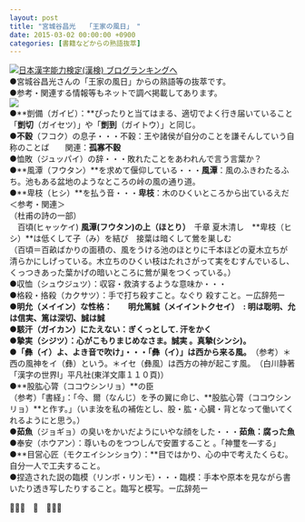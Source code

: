 ```yaml
---
layout: post
title: "宮城谷昌光　　「王家の風日」　"
date: 2015-03-02 00:00:00 +0900
categories: [書籍などからの熟語抜萃]
---
```


[![](/syuusyuu9701/assets/images/宮城谷昌光-「王家の風日」--br_c_3028_1.gif)](http://blog.with2.net/link.php?1659096:3028 "日本漢字能力検定(漢検) ブログランキングへ")[日本漢字能力検定(漢検) ブログランキングへ](http://blog.with2.net/link.php?1659096:3028)  
●宮城谷昌光さんの「王家の風日」からの熟語等の抜萃です。  
●参考・関連する情報等もネットで調べ掲載してあります。  
![](/syuusyuu9701/assets/images/宮城谷昌光-「王家の風日」--56ec7553d0452c60040846a5dc80cece.png)  
●**剴備（ガイビ）：**ぴったりと当てはまる、適切でよく行き届いていること　「**剴切**（ガイセツ）」や「**剴到**（ガイトウ）」と同じ。  
●**不穀**（フコク）の息子・・・不穀：王や諸侯が自分のことを謙そんしていう自称のことば　　関連：**孤寡不穀**  
●恤敗（ジュッパイ）の辞・・・敗れたことをあわれんで言う言葉か？  
●**風潭（フウタン）**を求めて偃仰している・・・**風潭**：風のふきわたるふち。池もある盆地のようなところの峠の風の通り道。  
●**卑枝（ヒシ）**を払う音・・・**卑枝**：木のひくいところから出ているえだ  
＜参考・関連＞  
（杜甫の詩の一部）  
　百頃(ヒャッケイ) **風潭(フウタン)の上（ほとり）**　千章 夏木清し　**卑枝（ヒシ）**は低くして子（み）を結び　接葉は暗くして鶯を巣しむ  
（百頃＝百畝ばかりの面積の、風をうける池のほとりに千本ほどの夏木立ちが清らかにしげっている。木立ちのひくい枝はたれさがって実をむすんでいるし、くっつきあった葉かげの暗いところに鶯が巣をつくっている。）  
●収恤（シュウジュツ）：収容・救済するような意味か・・・  
●格殺・挌殺（カクサツ）：手で打ち殺すこと。なぐり 殺すこと。ー広辞苑ー  
●**明允（メイイン）**な性格：　　**明允篤誠（メイイントクセイ）**　: 明は聡明、允は信実、篤は深切、誠は誠  
●駭汗（ガイカン）にたえない：ぎくっとして. 汗をかく  
●**摯実**（シジツ）：心がこもりまじめなさま。**誠実** 。**真摯**(シンシ)。  
●「**彝**（イ）よ、よき音で吹け」・・・**「彝（イ）」は西から来る風。**　（参考）＊西の風神をイ（彝）という。＊イセ（彝風）は西方の神が起こす風。　（白川静著「漢字の世界Ⅰ」平凡社(東洋文庫１１０頁)）  
●**股肱心膂（ココウシンリョ）**の臣  
（参考）「書経」：「今、爾（なんじ）を予の翼に命じ、**股肱心膂（ココウシンリョ）**と作す。」（いま汝を私の補佐とし、股・肱・心臓・背となって働いてくれるようにと思う。）  
●**茹魚**（ジョギョ）の臭いをかいだようにいやな顔をした・・・**茹魚：腐った魚**●奉安（ホウアン）：尊いものをつつしんで安置すること 。「神璽を―する」  
●**目営心匠（モクエイシンショウ）：**目ではかり、心の中で考えたくらむ。自分一人で工夫すること。  
●捏造された説の臨模（リンボ・リンモ）・・・臨模：手本や原本を見ながら書いたり透き写したりすること。臨写と模写。ー広辞苑ー  
  
👋👋👋　🐑　👋👋👋  